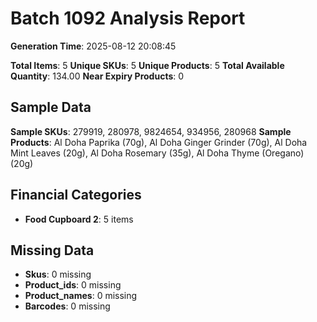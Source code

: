 # Batch 1092 Analysis Report

**Generation Time**: 2025-08-12 20:08:45

**Total Items**: 5
**Unique SKUs**: 5
**Unique Products**: 5
**Total Available Quantity**: 134.00
**Near Expiry Products**: 0

## Sample Data
**Sample SKUs**: 279919, 280978, 9824654, 934956, 280968
**Sample Products**: Al Doha Paprika (70g), Al Doha Ginger Grinder (70g), Al Doha Mint Leaves (20g), Al Doha Rosemary (35g), Al Doha Thyme (Oregano)(20g)

## Financial Categories
- **Food Cupboard 2**: 5 items

## Missing Data
- **Skus**: 0 missing
- **Product_ids**: 0 missing
- **Product_names**: 0 missing
- **Barcodes**: 0 missing
